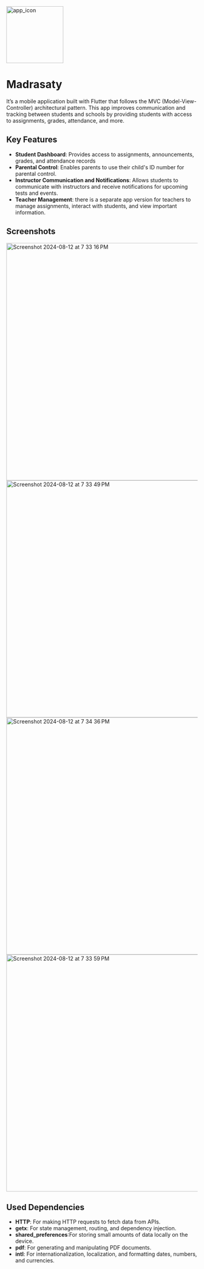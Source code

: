
<img width="150" height="150" alt="app_icon" src="https://github.com/user-attachments/assets/7742ba0d-e6e4-4faa-b07c-42674de584eb" />

# Madrasaty

It’s a mobile application built with Flutter that follows the MVC (Model-View-Controller) architectural pattern. This app improves communication and tracking between students and schools by providing students with access to assignments, grades, attendance, and more.

## Key Features
* **Student Dashboard**: Provides access to assignments, announcements, grades, and attendance records
* **Parental Control**: Enables parents to use their child's ID number for parental control.
* **Instructor Communication and Notifications**: Allows students to communicate with instructors and receive notifications for upcoming tests and events.
* **Teacher Management**: there is a separate app version for teachers to manage assignments, interact with students, and view important information.

## Screenshots
<img width="626" alt="Screenshot 2024-08-12 at 7 33 16 PM" src="https://github.com/user-attachments/assets/03bbe85e-f463-4c45-8ca6-f90360d9402d">
<img width="625" alt="Screenshot 2024-08-12 at 7 33 49 PM" src="https://github.com/user-attachments/assets/31cd515f-203c-4c65-8696-f491c69b8a0e">
<img width="625" alt="Screenshot 2024-08-12 at 7 34 36 PM" src="https://github.com/user-attachments/assets/6bff43c4-942f-4a08-b281-380ded351592">
<img width="625" alt="Screenshot 2024-08-12 at 7 33 59 PM" src="https://github.com/user-attachments/assets/017e4659-7246-4188-a54a-a76abe4097ba">

## Used Dependencies 
* **HTTP**: For making HTTP requests to fetch data from APIs.
* **getx**: For state management, routing, and dependency injection.
* **shared_preferences**:For storing small amounts of data locally on the device.
* **pdf**: For generating and manipulating PDF documents.
* **intl**: For internationalization, localization, and formatting dates, numbers, and currencies.

